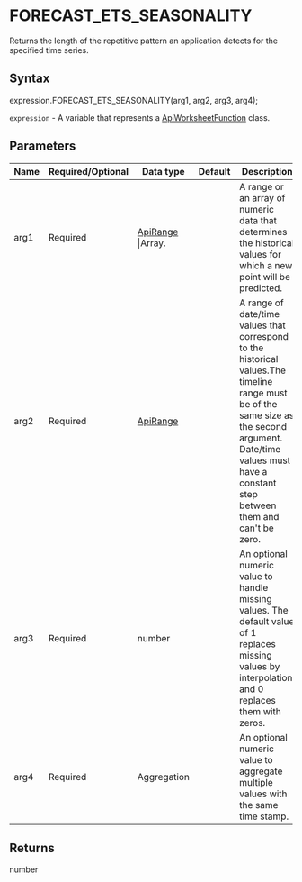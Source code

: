 # FORECAST_ETS_SEASONALITY

Returns the length of the repetitive pattern an application detects for the specified time series.

## Syntax

expression.FORECAST_ETS_SEASONALITY(arg1, arg2, arg3, arg4);

`expression` - A variable that represents a [ApiWorksheetFunction](../ApiWorksheetFunction.md) class.

## Parameters

| **Name** | **Required/Optional** | **Data type** | **Default** | **Description** |
| ------------- | ------------- | ------------- | ------------- | ------------- |
| arg1 | Required | [ApiRange](../../ApiRange/ApiRange.md) &#124;Array.<number> |  | A range or an array of numeric data that determines the historical values for which a new point will be predicted. |
| arg2 | Required | [ApiRange](../../ApiRange/ApiRange.md) |  | A range of date/time values that correspond to the historical values.The timeline range must be of the same size as the second argument. Date/time values must have a constant step between them and can't be zero. |
| arg3 | Required | number |  | An optional numeric value to handle missing values. The default value of 1 replaces missing values by interpolation, and 0 replaces them with zeros. |
| arg4 | Required | Aggregation |  | An optional numeric value to aggregate multiple values with the same time stamp. |

## Returns

number